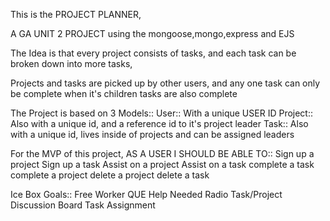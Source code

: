 This is the PROJECT PLANNER,

A GA UNIT 2 PROJECT using the mongoose,mongo,express and EJS


The Idea is that every project consists of tasks, and each task can be broken down into more tasks,

Projects and tasks are picked up by other users, and any one task can only be complete when it's children tasks are also complete


The Project is based on 3 Models::
        User:: With a unique USER ID
        Project:: Also with a unique id, and a reference id to it's project leader
        Task:: Also with a unique id, lives inside of projects and can be assigned leaders

For the MVP of this project, AS A USER I SHOULD BE ABLE TO::
        Sign up a project
        Sign up a task
        Assist on a project
        Assist on a task
        complete a task
        complete a project
        delete a project
        delete a task


Ice Box Goals::
        Free Worker QUE
        Help Needed Radio
        Task/Project Discussion Board
        Task Assignment